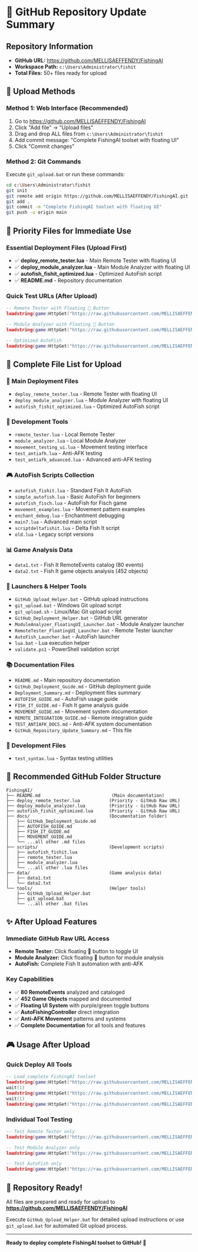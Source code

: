 # 🎯 GitHub Repository Update Summary

## Repository Information
- **GitHub URL:** https://github.com/MELLISAEFFENDY/FishingAI
- **Workspace Path:** `c:\Users\Administrator\fishit`
- **Total Files:** 50+ files ready for upload

## 🚀 Upload Methods

### Method 1: Web Interface (Recommended)
1. Go to https://github.com/MELLISAEFFENDY/FishingAI
2. Click "Add file" → "Upload files"
3. Drag and drop ALL files from `c:\Users\Administrator\fishit`
4. Add commit message: "Complete FishingAI toolset with floating UI"
5. Click "Commit changes"

### Method 2: Git Commands
Execute `git_upload.bat` or run these commands:
```bash
cd c:\Users\Administrator\fishit
git init
git remote add origin https://github.com/MELLISAEFFENDY/FishingAI.git
git add .
git commit -m "Complete FishingAI toolset with floating UI"
git push -u origin main
```

## 🎯 Priority Files for Immediate Use

### Essential Deployment Files (Upload First)
- ✅ **deploy_remote_tester.lua** - Main Remote Tester with floating UI
- ✅ **deploy_module_analyzer.lua** - Main Module Analyzer with floating UI
- ✅ **autofish_fishit_optimized.lua** - Optimized AutoFish script
- ✅ **README.md** - Repository documentation

### Quick Test URLs (After Upload)
```lua
-- Remote Tester with Floating 🔧 Button
loadstring(game:HttpGet("https://raw.githubusercontent.com/MELLISAEFFENDY/FishingAI/main/deploy_remote_tester.lua"))()

-- Module Analyzer with Floating 📁 Button
loadstring(game:HttpGet("https://raw.githubusercontent.com/MELLISAEFFENDY/FishingAI/main/deploy_module_analyzer.lua"))()

-- Optimized AutoFish
loadstring(game:HttpGet("https://raw.githubusercontent.com/MELLISAEFFENDY/FishingAI/main/autofish_fishit_optimized.lua"))()
```

## 📁 Complete File List for Upload

### 🎯 Main Deployment Files
- `deploy_remote_tester.lua` - Remote Tester with floating UI
- `deploy_module_analyzer.lua` - Module Analyzer with floating UI
- `autofish_fishit_optimized.lua` - Optimized AutoFish script

### 🔧 Development Tools
- `remote_tester.lua` - Local Remote Tester
- `module_analyzer.lua` - Local Module Analyzer
- `movement_testing_ui.lua` - Movement testing interface
- `test_antiafk.lua` - Anti-AFK testing
- `test_antiafk_advanced.lua` - Advanced anti-AFK testing

### 🎮 AutoFish Scripts Collection
- `autofish_fishit.lua` - Standard Fish It AutoFish
- `simple_autofish.lua` - Basic AutoFish for beginners
- `autofish_fisch.lua` - AutoFish for Fisch game
- `movement_examples.lua` - Movement pattern examples
- `enchant_debug.lua` - Enchantment debugging
- `main7.lua` - Advanced main script
- `scriptdeltafishit.lua` - Delta Fish It script
- `old.lua` - Legacy script versions

### 📊 Game Analysis Data
- `data1.txt` - Fish It RemoteEvents catalog (80 events)
- `data2.txt` - Fish It game objects analysis (452 objects)

### 🚀 Launchers & Helper Tools
- `GitHub_Upload_Helper.bat` - GitHub upload instructions
- `git_upload.bat` - Windows Git upload script
- `git_upload.sh` - Linux/Mac Git upload script
- `GitHub_Deployment_Helper.bat` - GitHub URL generator
- `ModuleAnalyzer_FloatingUI_Launcher.bat` - Module Analyzer launcher
- `RemoteTester_FloatingUI_Launcher.bat` - Remote Tester launcher
- `AutoFish_Launcher.bat` - AutoFish launcher
- `lua.bat` - Lua execution helper
- `validate.ps1` - PowerShell validation script

### 📚 Documentation Files
- `README.md` - Main repository documentation
- `GitHub_Deployment_Guide.md` - GitHub deployment guide
- `Deployment_Summary.md` - Deployment files summary
- `AUTOFISH_GUIDE.md` - AutoFish usage guide
- `FISH_IT_GUIDE.md` - Fish It game analysis guide
- `MOVEMENT_GUIDE.md` - Movement system documentation
- `REMOTE_INTEGRATION_GUIDE.md` - Remote integration guide
- `TEST_ANTIAFK_DOCS.md` - Anti-AFK system documentation
- `GitHub_Repository_Update_Summary.md` - This file

### 🔧 Development Files
- `test_syntax.lua` - Syntax testing utilities

## 🎯 Recommended GitHub Folder Structure

```
FishingAI/
├── README.md                           (Main documentation)
├── deploy_remote_tester.lua           (Priority - GitHub Raw URL)
├── deploy_module_analyzer.lua         (Priority - GitHub Raw URL)
├── autofish_fishit_optimized.lua      (Priority - GitHub Raw URL)
├── docs/                              (Documentation folder)
│   ├── GitHub_Deployment_Guide.md
│   ├── AUTOFISH_GUIDE.md
│   ├── FISH_IT_GUIDE.md
│   ├── MOVEMENT_GUIDE.md
│   └── ...all other .md files
├── scripts/                           (Development scripts)
│   ├── autofish_fishit.lua
│   ├── remote_tester.lua
│   ├── module_analyzer.lua
│   └── ...all other .lua files
├── data/                              (Game analysis data)
│   ├── data1.txt
│   └── data2.txt
└── tools/                             (Helper tools)
    ├── GitHub_Upload_Helper.bat
    ├── git_upload.bat
    └── ...all other .bat files
```

## ✨ After Upload Features

### Immediate GitHub Raw URL Access
- **Remote Tester:** Click floating 🔧 button to toggle UI
- **Module Analyzer:** Click floating 📁 button for module analysis
- **AutoFish:** Complete Fish It automation with anti-AFK

### Key Capabilities
- ✅ **80 RemoteEvents** analyzed and cataloged
- ✅ **452 Game Objects** mapped and documented
- ✅ **Floating UI System** with purple/green toggle buttons
- ✅ **AutoFishingController** direct integration
- ✅ **Anti-AFK Movement** patterns and systems
- ✅ **Complete Documentation** for all tools and features

## 🎮 Usage After Upload

### Quick Deploy All Tools
```lua
-- Load complete FishingAI toolset
loadstring(game:HttpGet("https://raw.githubusercontent.com/MELLISAEFFENDY/FishingAI/main/deploy_remote_tester.lua"))()
wait(1)
loadstring(game:HttpGet("https://raw.githubusercontent.com/MELLISAEFFENDY/FishingAI/main/deploy_module_analyzer.lua"))()
wait(1)
loadstring(game:HttpGet("https://raw.githubusercontent.com/MELLISAEFFENDY/FishingAI/main/autofish_fishit_optimized.lua"))()
```

### Individual Tool Testing
```lua
-- Test Remote Tester only
loadstring(game:HttpGet("https://raw.githubusercontent.com/MELLISAEFFENDY/FishingAI/main/deploy_remote_tester.lua"))()

-- Test Module Analyzer only  
loadstring(game:HttpGet("https://raw.githubusercontent.com/MELLISAEFFENDY/FishingAI/main/deploy_module_analyzer.lua"))()

-- Test AutoFish only
loadstring(game:HttpGet("https://raw.githubusercontent.com/MELLISAEFFENDY/FishingAI/main/autofish_fishit_optimized.lua"))()
```

## 🎯 Repository Ready!

All files are prepared and ready for upload to **https://github.com/MELLISAEFFENDY/FishingAI**

Execute `GitHub_Upload_Helper.bat` for detailed upload instructions or use `git_upload.bat` for automated Git upload process.

---

**Ready to deploy complete FishingAI toolset to GitHub! 🚀**
